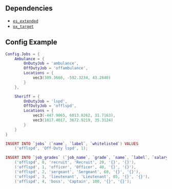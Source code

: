 
## Dependencies
- [``es_extended``](https://github.com/esx-framework/esx-legacy/)
- [``ox_target``](https://github.com/overextended/ox_target)
## Config Example
```lua
Config.Jobs = {
    Ambulance = {
        OnDutyJob = 'ambulance',
        OffDutyJob = 'offambulance',
        Locations = {
            vec3(309.3660, -592.3234, 43.2840)
        }
    },

    Sheriff = {
        OnDutyJob = 'lspd',
        OffDutyJob = 'offlspd',
        Locations = {
            vec3(-447.9065, 6013.8262, 31.7163),
            vec3(1817.4017, 3672.9219, 35.3124)
        }
    }
}

INSERT INTO `jobs` (`name`, `label`, `whitelisted`) VALUES
    ('offlspd', 'Off-Duty lspd', 1);

INSERT INTO `job_grades` (`job_name`, `grade`, `name`, `label`, `salary`, `skin_male`, `skin_female`) VALUES 
    ('offlspd', 0, 'recruit', 'Recruit', 20, '{}', '{}'),
    ('offlspd', 1, 'officer', 'Officer', 40, '{}', '{}'),
    ('offlspd', 2, 'sergeant', 'Sergeant', 60, '{}', '{}'),
    ('offlspd', 3, 'lieutenant', 'Lieutenant', 85, '{}', '{}'),
    ('offlspd', 4, 'boss', 'Captain', 100, '{}', '{}');

